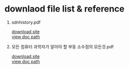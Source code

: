 # downlaod file list & reference 

1. sdnhistory.pdf  

    [download site](https://www.cs.princeton.edu/courses/archive/fall13/cos597E/papers/sdnhistory.pdf)  
    [view doc path](sdnhistory.pdf)   

2. 모든 컴퓨터 과학자가 알아야 할 부동 소수점의 모든것.pdf
    
    [download site](https://modoocode.com/199)  
    [view doc path](%EB%AA%A8%EB%93%A0%20%EC%BB%B4%ED%93%A8%ED%84%B0%20%EA%B3%BC%ED%95%99%EC%9E%90%EA%B0%80%20%EC%95%8C%EC%95%84%EC%95%BC%20%ED%95%A0%20%EB%B6%80%EB%8F%99%20%EC%86%8C%EC%88%98%EC%A0%90%EC%9D%98%20%EB%AA%A8%EB%93%A0%EA%B2%83.pdf)  
    
